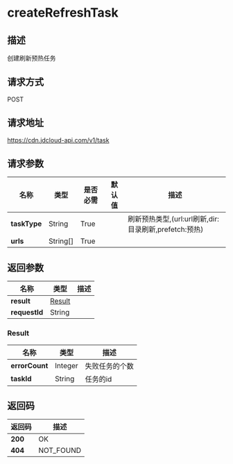 # createRefreshTask


## 描述
创建刷新预热任务

## 请求方式
POST

## 请求地址
https://cdn.jdcloud-api.com/v1/task


## 请求参数
|名称|类型|是否必需|默认值|描述|
|---|---|---|---|---|
|**taskType**|String|True| |刷新预热类型,(url:url刷新,dir:目录刷新,prefetch:预热)|
|**urls**|String[]|True| | |



## 返回参数
|名称|类型|描述|
|---|---|---|
|**result**|[Result](createrefreshtask#result)| |
|**requestId**|String| |

### <div id="result">Result</div>

|名称|类型|描述|
|---|---|---|
|**errorCount**|Integer|失败任务的个数|
|**taskId**|String|任务的id|

## 返回码
|返回码|描述|
|---|---|
|**200**|OK|
|**404**|NOT_FOUND|
